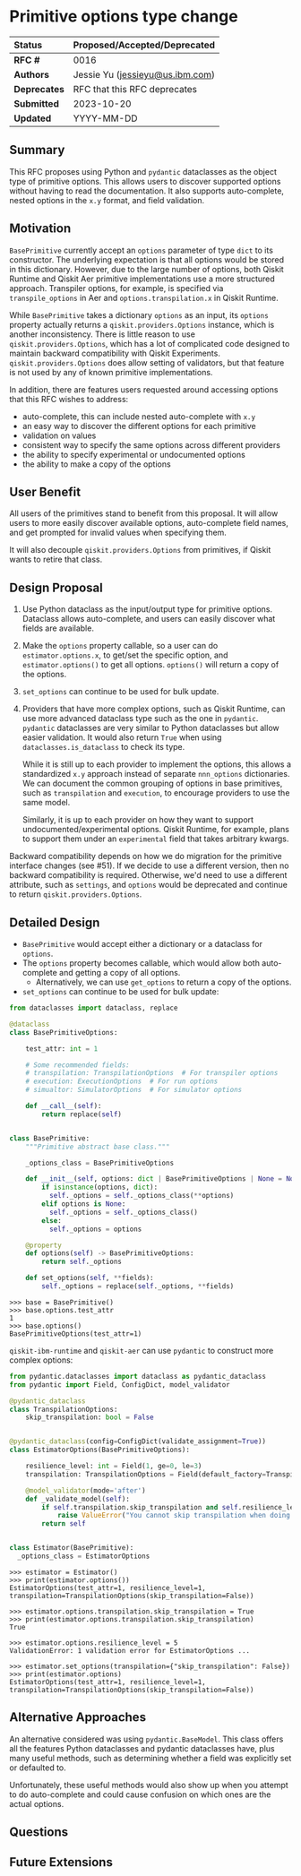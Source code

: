 # Primitive options type change

| **Status**        | **Proposed/Accepted/Deprecated** |
|:------------------|:---------------------------------------------|
| **RFC #**         | 0016                                         |
| **Authors**       | Jessie Yu (jessieyu@us.ibm.com)    |
| **Deprecates**    | RFC that this RFC deprecates                 |
| **Submitted**     | 2023-10-20                                   |
| **Updated**       | YYYY-MM-DD                                   |

## Summary

This RFC proposes using Python and `pydantic` dataclasses as the object type of primitive options. This allows users to discover supported options without having to read the documentation. It also supports auto-complete, nested options in the `x.y` format, and field validation.

## Motivation

`BasePrimitive` currently accept an `options` parameter of type `dict` to its constructor. The underlying expectation is that all options would be stored in this dictionary. However, due to the large number of options, both Qiskit Runtime and Qiskit Aer primitive implementations use a more structured approach. Transpiler options, for example, is specified via `transpile_options` in Aer and `options.transpilation.x` in Qiskit Runtime.

While `BasePrimitive` takes a dictionary `options` as an input, its `options` property actually returns a `qiskit.providers.Options` instance, which is another inconsistency. There is little reason to use `qiskit.providers.Options`, which has a lot of complicated code designed to maintain backward compatibility with Qiskit Experiments. `qiskit.providers.Options` does allow setting of validators, but that feature is not used by any of known primitive implementations.

In addition, there are features users requested around accessing options that this RFC wishes to address:
- auto-complete, this can include nested auto-complete with `x.y`
- an easy way to discover the different options for each primitive
- validation on values
- consistent way to specify the same options across different providers
- the ability to specify experimental or undocumented options
- the ability to make a copy of the options

## User Benefit

All users of the primitives stand to benefit from this proposal. It will allow users to more easily discover available options, auto-complete field names, and get prompted for invalid values when specifying them.

It will also decouple `qiskit.providers.Options` from primitives, if Qiskit wants to retire that class.

## Design Proposal

1. Use Python dataclass as the input/output type for primitive options. Dataclass allows auto-complete, and users can easily discover what fields are available.

2. Make the `options` property callable, so a user can do `estimator.options.x`, to get/set the specific option, and `estimator.options()` to get all options. `options()` will return a copy of the options.

2. `set_options` can continue to be used for bulk update.

4. Providers that have more complex options, such as Qiskit Runtime, can use more advanced dataclass type such as the one in `pydantic`. `pydantic` dataclasses are very similar to Python dataclasses but allow easier validation. It would also return `True` when using `dataclasses.is_dataclass` to check its type.

    While it is still up to each provider to implement the options, this allows a standardized `x.y` approach instead of separate `nnn_options` dictionaries. We can document the common grouping of options in base primitives, such as `transpilation` and `execution`, to encourage providers to use the same model.

    Similarly, it is up to each provider on how they want to support undocumented/experimental options. Qiskit Runtime, for example, plans to support them under an `experimental` field that takes arbitrary kwargs.


Backward compatibility depends on how we do migration for the primitive interface changes (see #51). If we decide to use a different version, then no backward compatibility is required. Otherwise, we'd need to use a different attribute, such as `settings`, and `options` would be deprecated and continue to return `qiskit.providers.Options`.

## Detailed Design

- `BasePrimitive` would accept either a dictionary or a dataclass for `options`.
- The `options` property becomes callable, which would allow both auto-complete and getting a copy of all options.
    - Alternatively, we can use `get_options` to return a copy of the options.
- `set_options` can continue to be used for bulk update:

```python
from dataclasses import dataclass, replace

@dataclass
class BasePrimitiveOptions:

    test_attr: int = 1

    # Some recommended fields:
    # transpilation: TranspilationOptions  # For transpiler options
    # execution: ExecutionOptions  # For run options
    # simualtor: SimulatorOptions  # For simulator options

    def __call__(self):
        return replace(self)


class BasePrimitive:
    """Primitive abstract base class."""

    _options_class = BasePrimitiveOptions

    def __init__(self, options: dict | BasePrimitiveOptions | None = None):
        if isinstance(options, dict):
          self._options = self._options_class(**options)
        elif options is None:
          self._options = self._options_class()
        else:
          self._options = options

    @property
    def options(self) -> BasePrimitiveOptions:
        return self._options

    def set_options(self, **fields):
        self._options = replace(self._options, **fields)
```

```
>>> base = BasePrimitive()
>>> base.options.test_attr
1
>>> base.options()
BasePrimitiveOptions(test_attr=1)
```

`qiskit-ibm-runtime` and `qiskit-aer` can use `pydantic` to construct more complex options:

```python
from pydantic.dataclasses import dataclass as pydantic_dataclass
from pydantic import Field, ConfigDict, model_validator

@pydantic_dataclass
class TranspilationOptions:
    skip_transpilation: bool = False


@pydantic_dataclass(config=ConfigDict(validate_assignment=True))
class EstimatorOptions(BasePrimitiveOptions):

    resilience_level: int = Field(1, ge=0, le=3)
    transpilation: TranspilationOptions = Field(default_factory=TranspilationOptions)

    @model_validator(mode='after')
    def _validate_model(self):
        if self.transpilation.skip_transpilation and self.resilience_level > 0:
            raise ValueError("You cannot skip transpilation when doing error mitigation.")
        return self


class Estimator(BasePrimitive):
  _options_class = EstimatorOptions

```

```
>>> estimator = Estimator()
>>> print(estimator.options())
EstimatorOptions(test_attr=1, resilience_level=1, transpilation=TranspilationOptions(skip_transpilation=False))

>>> estimator.options.transpilation.skip_transpilation = True
>>> print(estimator.options.transpilation.skip_transpilation)
True

>>> estimator.options.resilience_level = 5
ValidationError: 1 validation error for EstimatorOptions ...

>>> estimator.set_options(transpilation={"skip_transpilation": False})
>>> print(estimator.options)
EstimatorOptions(test_attr=1, resilience_level=1, transpilation=TranspilationOptions(skip_transpilation=False))
```

## Alternative Approaches

An alternative considered was using `pydantic.BaseModel`. This class offers all the features Python dataclasses and pydantic dataclasses have, plus many useful methods, such as determining whether a field was explicitly set or defaulted to.

Unfortunately, these useful methods would also show up when you attempt to do auto-complete and could cause confusion on which ones are the actual options.

## Questions


## Future Extensions

